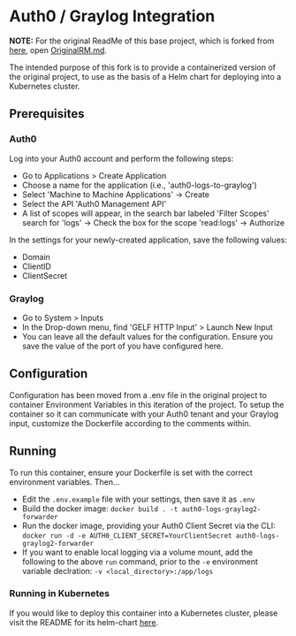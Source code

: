 # Auth0 / Graylog Integration

**NOTE:** For the original ReadMe of this base project, which is forked from [here](https://github.com/saltukalakus/auth0-logs-graylog2), open [OriginalRM.md](https://github.com/chris-bosman/blob/master/OriginalRM.md).

The intended purpose of this fork is to provide a containerized version of the original project, to use as the basis of a Helm chart for deploying into a Kubernetes cluster.

## Prerequisites

### Auth0

Log into your Auth0 account and perform the following steps:

* Go to Applications > Create Application
* Choose a name for the application (i.e., 'auth0-logs-to-graylog')
* Select 'Machine to Machine Applications' -> Create
* Select the API 'Auth0 Management API'
* A list of scopes will appear, in the search bar labeled 'Filter Scopes' search for 'logs' -> Check the box for the scope 'read:logs' -> Authorize

In the settings for your newly-created application, save the following values:

* Domain
* ClientID
* ClientSecret

### Graylog

* Go to System > Inputs
* In the Drop-down menu, find 'GELF HTTP Input' > Launch New Input
* You can leave all the default values for the configuration. Ensure you save the value of the port of you have configured here.

## Configuration

Configuration has been moved from a .env file in the original project to container Environment Variables in this iteration of the project. To
setup the container so it can communicate with your Auth0 tenant and your Graylog input, customize the Dockerfile according to the comments within.

## Running

To run this container, ensure your Dockerfile is set with the correct environment variables. Then...

* Edit the `.env.example` file with your settings, then save it as `.env`
* Build the docker image: `docker build . -t auth0-logs-graylog2-forwarder`
* Run the docker image, providing your Auth0 Client Secret via the CLI: `docker run -d -e AUTH0_CLIENT_SECRET=YourClientSecret auth0-logs-graylog2-forwarder`
* If you want to enable local logging via a volume mount, add the following to the above `run` command, prior to the `-e` environment variable declration: `-v <local_directory>:/app/logs`

### Running in Kubernetes

If you would like to deploy this container into a Kubernetes cluster, please visit the README for its helm-chart [here](https://github.com/chris-bosman/blob/master/public-helm-charts/auth0forwarder/README.md).